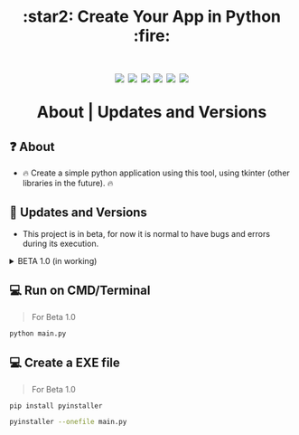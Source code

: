 <h1 align=center>
:star2: Create Your App in Python :fire:
<h1>
<p align=center>
  <img src="https://img.shields.io/github/downloads/GFS-0508/Create-Your-App-in-Python/total.svg">
  <img src="https://img.shields.io/github/watchers/GFS-0508/Create-Your-App-in-Python.svg">
  <img src="https://img.shields.io/github/stars/GFS-0508/Create-Your-App-in-Python.svg">
  <img src="https://img.shields.io/github/license/GFS-0508/Create-Your-App-in-Python.svg">
  <img src="https://img.shields.io/github/languages/count/GFS-0508/Create-Your-App-in-Python">
  <img src="https://img.shields.io/github/last-commit/GFS-0508/Create-Your-App-in-Python">
</p>

<p align=center>  
<a>About | Updates and Versions </a>
</p>


## :question:	 About
- :fire: Create a simple python application using this tool, using tkinter (other libraries in the future). :fire:
## :1st_place_medal: Updates and Versions
- This project is in beta, for now it is normal to have bugs and errors during its execution.

<details><summary>BETA 1.0 (in working)</summary>

> Update in: 25/08/2022
 
 - Features
    - [x] Languages
      - English ![Download Language](https://github.com/GFS-0508/Create-Your-App-in-Python/blob/main/beta%201.0/lang/en_US.csv)
      - Portuguese (Portugal) ![Download Language](https://github.com/GFS-0508/Create-Your-App-in-Python/blob/main/beta%201.0/lang/pt_PT.csv)
      - :boom: NOTE: It is possible to add new languages through a .csv file :boom:
    - [x] Simple Interface
    - [x] Extensions (with errors)
    - [x] Accont (unvaliable database)
    - [x] Settings through a .csv (data.csv) 
    - [x] Little space occupied
    - [ ] Design 

</details>

## :computer: Run on CMD/Terminal
> For Beta 1.0
```bash
python main.py 
```
## :computer: Create a EXE file
> For Beta 1.0
```bash
pip install pyinstaller
```
```bash
pyinstaller --onefile main.py
```

